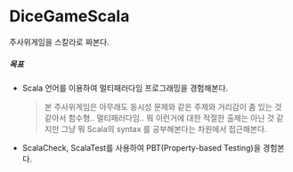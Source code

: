 # DiceGameScala

주사위게임을 스칼라로 짜본다.

##### 목표
- Scala 언어를 이용하여 멀티패러다임 프로그래밍을 경험해본다.
  > 본 주사위게임은 아무래도 동시성 문제와 같은 주제와 거리감이 좀 있는 것 같아서 함수형.. 멀티패러다임.. 뭐 이런거에 대한 적절한 출제는 아닌 것 같지만 그냥 뭐 Scala의 syntax 를 공부해본다는 차원에서 접근해본다.
- ScalaCheck, ScalaTest를 사용하여 PBT(Property-based Testing)을 경험본다.




